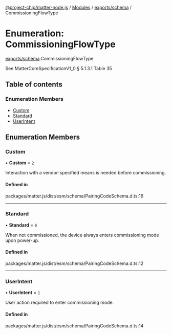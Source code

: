 [@project-chip/matter-node.js](../README.md) / [Modules](../modules.md) / [exports/schema](../modules/exports_schema.md) / CommissioningFlowType

# Enumeration: CommissioningFlowType

[exports/schema](../modules/exports_schema.md).CommissioningFlowType

See MatterCoreSpecificationV1_0 § 5.1.3.1 Table 35

## Table of contents

### Enumeration Members

- [Custom](exports_schema.CommissioningFlowType.md#custom)
- [Standard](exports_schema.CommissioningFlowType.md#standard)
- [UserIntent](exports_schema.CommissioningFlowType.md#userintent)

## Enumeration Members

### Custom

• **Custom** = ``2``

Interaction with a vendor-specified means is needed before commissioning.

#### Defined in

packages/matter.js/dist/esm/schema/PairingCodeSchema.d.ts:16

___

### Standard

• **Standard** = ``0``

When not commissioned, the device always enters commissioning mode upon power-up.

#### Defined in

packages/matter.js/dist/esm/schema/PairingCodeSchema.d.ts:12

___

### UserIntent

• **UserIntent** = ``1``

User action required to enter commissioning mode.

#### Defined in

packages/matter.js/dist/esm/schema/PairingCodeSchema.d.ts:14
